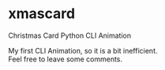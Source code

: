 # xmascard
Christmas Card Python CLI Animation

My first CLI Animation, so it is a bit inefficient. <br>
Feel free to leave some comments.
